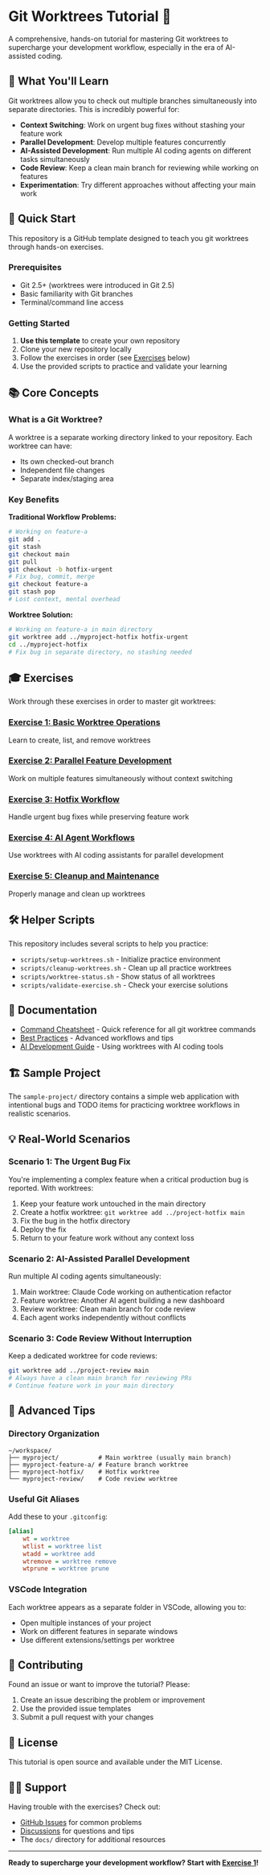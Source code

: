 # Git Worktrees Tutorial 🌳

A comprehensive, hands-on tutorial for mastering Git worktrees to supercharge your development workflow, especially in the era of AI-assisted coding.

## 🎯 What You'll Learn

Git worktrees allow you to check out multiple branches simultaneously into separate directories. This is incredibly powerful for:

- **Context Switching**: Work on urgent bug fixes without stashing your feature work
- **Parallel Development**: Develop multiple features concurrently
- **AI-Assisted Development**: Run multiple AI coding agents on different tasks simultaneously
- **Code Review**: Keep a clean main branch for reviewing while working on features
- **Experimentation**: Try different approaches without affecting your main work

## 🚀 Quick Start

This repository is a GitHub template designed to teach you git worktrees through hands-on exercises.

### Prerequisites

- Git 2.5+ (worktrees were introduced in Git 2.5)
- Basic familiarity with Git branches
- Terminal/command line access

### Getting Started

1. **Use this template** to create your own repository
2. Clone your new repository locally
3. Follow the exercises in order (see [Exercises](#exercises) below)
4. Use the provided scripts to practice and validate your learning

## 📚 Core Concepts

### What is a Git Worktree?

A worktree is a separate working directory linked to your repository. Each worktree can have:

- Its own checked-out branch
- Independent file changes
- Separate index/staging area

### Key Benefits

**Traditional Workflow Problems:**

```bash
# Working on feature-a
git add .
git stash
git checkout main
git pull
git checkout -b hotfix-urgent
# Fix bug, commit, merge
git checkout feature-a
git stash pop
# Lost context, mental overhead
```

**Worktree Solution:**

```bash
# Working on feature-a in main directory
git worktree add ../myproject-hotfix hotfix-urgent
cd ../myproject-hotfix
# Fix bug in separate directory, no stashing needed
```

## 🎓 Exercises

Work through these exercises in order to master git worktrees:

### [Exercise 1: Basic Worktree Operations](exercises/01-basic-worktree/)

Learn to create, list, and remove worktrees

### [Exercise 2: Parallel Feature Development](exercises/02-parallel-features/)

Work on multiple features simultaneously without context switching

### [Exercise 3: Hotfix Workflow](exercises/03-hotfix-workflow/)

Handle urgent bug fixes while preserving feature work

### [Exercise 4: AI Agent Workflows](exercises/04-ai-agents/)

Use worktrees with AI coding assistants for parallel development

### [Exercise 5: Cleanup and Maintenance](exercises/05-cleanup/)

Properly manage and clean up worktrees

## 🛠️ Helper Scripts

This repository includes several scripts to help you practice:

- `scripts/setup-worktrees.sh` - Initialize practice environment
- `scripts/cleanup-worktrees.sh` - Clean up all practice worktrees
- `scripts/worktree-status.sh` - Show status of all worktrees
- `scripts/validate-exercise.sh` - Check your exercise solutions

## 📖 Documentation

- [Command Cheatsheet](docs/CHEATSHEET.md) - Quick reference for all git worktree commands
- [Best Practices](docs/BEST_PRACTICES.md) - Advanced workflows and tips
- [AI Development Guide](docs/AI_DEVELOPMENT.md) - Using worktrees with AI coding tools

## 🏗️ Sample Project

The `sample-project/` directory contains a simple web application with intentional bugs and TODO items for practicing worktree workflows in realistic scenarios.

## 💡 Real-World Scenarios

### Scenario 1: The Urgent Bug Fix

You're implementing a complex feature when a critical production bug is reported. With worktrees:

1. Keep your feature work untouched in the main directory
2. Create a hotfix worktree: `git worktree add ../project-hotfix main`
3. Fix the bug in the hotfix directory
4. Deploy the fix
5. Return to your feature work without any context loss

### Scenario 2: AI-Assisted Parallel Development

Run multiple AI coding agents simultaneously:

1. Main worktree: Claude Code working on authentication refactor
2. Feature worktree: Another AI agent building a new dashboard
3. Review worktree: Clean main branch for code review
4. Each agent works independently without conflicts

### Scenario 3: Code Review Without Interruption

Keep a dedicated worktree for code reviews:

```bash
git worktree add ../project-review main
# Always have a clean main branch for reviewing PRs
# Continue feature work in your main directory
```

## 🔧 Advanced Tips

### Directory Organization

```
~/workspace/
├── myproject/           # Main worktree (usually main branch)
├── myproject-feature-a/ # Feature branch worktree
├── myproject-hotfix/    # Hotfix worktree
└── myproject-review/    # Code review worktree
```

### Useful Git Aliases

Add these to your `.gitconfig`:

```ini
[alias]
    wt = worktree
    wtlist = worktree list
    wtadd = worktree add
    wtremove = worktree remove
    wtprune = worktree prune
```

### VSCode Integration

Each worktree appears as a separate folder in VSCode, allowing you to:

- Open multiple instances of your project
- Work on different features in separate windows
- Use different extensions/settings per worktree

## 🤝 Contributing

Found an issue or want to improve the tutorial? Please:

1. Create an issue describing the problem or improvement
2. Use the provided issue templates
3. Submit a pull request with your changes

## 📜 License

This tutorial is open source and available under the MIT License.

## 🙋‍♂️ Support

Having trouble with the exercises? Check out:

- [GitHub Issues](../../issues) for common problems
- [Discussions](../../discussions) for questions and tips
- The `docs/` directory for additional resources

---

**Ready to supercharge your development workflow? Start with [Exercise 1](exercises/01-basic-worktree/)!**
